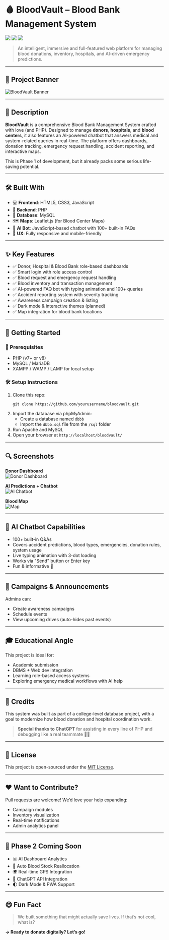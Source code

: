 <h1>🩸 BloodVault – Blood Bank Management System</h1>

<p>
  <img src="https://img.shields.io/badge/status-In_Development-orange" />
  <img src="https://img.shields.io/badge/Made%20with-PHP-blue" />
  <img src="https://img.shields.io/badge/license-MIT-green" />
</p>

<blockquote>
  An intelligent, immersive and full-featured web platform for managing blood donations, inventory, hospitals, and AI-driven emergency predictions.
</blockquote>

<hr />

<h2>📸 Project Banner</h2>
<p><img src="assets/banner.png" alt="BloodVault Banner" /></p>

<hr />

<h2>🧠 Description</h2>
<p>
  <strong>BloodVault</strong> is a comprehensive Blood Bank Management System crafted with love (and PHP). Designed to manage <strong>donors</strong>, <strong>hospitals</strong>, and <strong>blood centers</strong>, it also features an AI-powered chatbot that answers medical and system-related queries in real-time. The platform offers dashboards, donation tracking, emergency request handling, accident reporting, and interactive maps.
</p>
<p>This is Phase 1 of development, but it already packs some serious life-saving potential.</p>

<hr />

<h2>🛠️ Built With</h2>
<ul>
  <li>💻 <strong>Frontend</strong>: HTML5, CSS3, JavaScript</li>
  <li>🐘 <strong>Backend</strong>: PHP</li>
  <li>🐬 <strong>Database</strong>: MySQL</li>
  <li>🗺️ <strong>Maps</strong>: Leaflet.js (for Blood Center Maps)</li>
  <li>🤖 <strong>AI Bot</strong>: JavaScript-based chatbot with 100+ built-in FAQs</li>
  <li>📱 <strong>UX</strong>: Fully responsive and mobile-friendly</li>
</ul>

<hr />

<h2>✨ Key Features</h2>
<ul>
  <li>✅ Donor, Hospital & Blood Bank role-based dashboards</li>
  <li>✅ Smart login with role access control</li>
  <li>✅ Blood request and emergency request handling</li>
  <li>✅ Blood inventory and transaction management</li>
  <li>✅ AI-powered FAQ bot with typing animation and 100+ queries</li>
  <li>✅ Accident reporting system with severity tracking</li>
  <li>✅ Awareness campaign creation & listing</li>
  <li>✅ Dark mode & interactive themes (planned)</li>
  <li>✅ Map integration for blood bank locations</li>
</ul>

<hr />

<h2>🚀 Getting Started</h2>

<h3>🧬 Prerequisites</h3>
<ul>
  <li>PHP (v7+ or v8)</li>
  <li>MySQL / MariaDB</li>
  <li>XAMPP / WAMP / LAMP for local setup</li>
</ul>

<h3>🛠️ Setup Instructions</h3>
<ol>
  <li>Clone this repo:
    <pre><code>git clone https://github.com/yourusername/bloodvault.git</code></pre>
  </li>
  <li>Import the database via phpMyAdmin:
    <ul>
      <li>Create a database named <code>dbbb</code></li>
      <li>Import the <code>dbbb.sql</code> file from the <code>/sql</code> folder</li>
    </ul>
  </li>
  <li>Run Apache and MySQL</li>
  <li>Open your browser at <code>http://localhost/bloodvault/</code></li>
</ol>

<hr />

<h2>🔍 Screenshots</h2>
<p><strong>Donor Dashboard</strong><br>
<img src="screenshots/donor_dashboard.png" alt="Donor Dashboard" /></p>

<p><strong>AI Predictions + Chatbot</strong><br>
<img src="screenshots/ai_chat.png" alt="AI Chatbot" /></p>

<p><strong>Blood Map</strong><br>
<img src="screenshots/map_page.png" alt="Map" /></p>

<hr />

<h2>🧠 AI Chatbot Capabilities</h2>
<ul>
  <li>100+ built-in Q&As</li>
  <li>Covers accident predictions, blood types, emergencies, donation rules, system usage</li>
  <li>Live typing animation with 3-dot loading</li>
  <li>Works via "Send" button or Enter key</li>
  <li>Fun & informative 💬</li>
</ul>

<hr />

<h2>📢 Campaigns & Announcements</h2>
<p>Admins can:</p>
<ul>
  <li>Create awareness campaigns</li>
  <li>Schedule events</li>
  <li>View upcoming drives (auto-hides past events)</li>
</ul>

<hr />

<h2>🎓 Educational Angle</h2>
<p>This project is ideal for:</p>
<ul>
  <li>Academic submission</li>
  <li>DBMS + Web dev integration</li>
  <li>Learning role-based access systems</li>
  <li>Exploring emergency medical workflows with AI help</li>
</ul>

<hr />

<h2>🙌 Credits</h2>
<p>
  This system was built as part of a college-level database project, with a goal to modernize how blood donation and hospital coordination work.
</p>
<blockquote>
  <strong>Special thanks to ChatGPT</strong> for assisting in every line of PHP and debugging like a real teammate 👨‍💻
</blockquote>

<hr />

<h2>🪪 License</h2>
<p>
  This project is open-sourced under the <a href="LICENSE">MIT License</a>.
</p>

<hr />

<h2>❤️ Want to Contribute?</h2>
<p>Pull requests are welcome! We’d love your help expanding:</p>
<ul>
  <li>Campaign modules</li>
  <li>Inventory visualization</li>
  <li>Real-time notifications</li>
  <li>Admin analytics panel</li>
</ul>

<hr />

<h2>🚧 Phase 2 Coming Soon</h2>
<ul>
  <li>📊 AI Dashboard Analytics</li>
  <li>🔄 Auto Blood Stock Reallocation</li>
  <li>🌍 Real-time GPS Integration</li>
  <li>💬 ChatGPT API Integration</li>
  <li>🌓 Dark Mode & PWA Support</li>
</ul>

<hr />

<h2>😄 Fun Fact</h2>
<blockquote>
  We built something that might actually save lives. If that’s not cool, what is?
</blockquote>

<p><strong>→ Ready to donate digitally? Let’s go!</strong></p>
